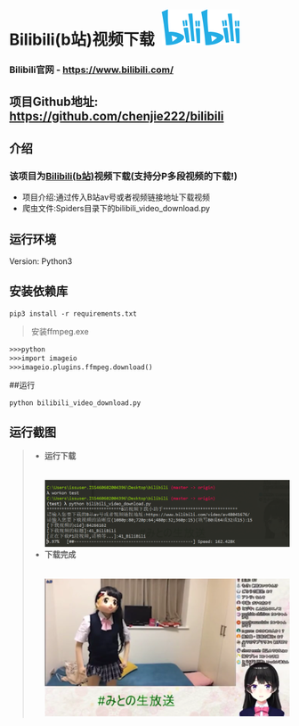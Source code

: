 Bilibili(b站)视频下载  ![image](https://raw.githubusercontent.com/chenjie222/bilibili/master/Pic/logo.png)
===========================

### Bilibili官网 - https://www.bilibili.com/

## 项目Github地址: <https://github.com/chenjie222/bilibili>

## 介绍

### 该项目为[Bilibili(b站)](https://www.bilibili.com/)视频下载(支持分P多段视频的下载!)
- 项目介绍:通过传入B站av号或者视频链接地址下载视频
- 爬虫文件:Spiders目录下的bilibili_video_download.py


## 运行环境

Version: Python3



## 安装依赖库

```
pip3 install -r requirements.txt
```
> 安装ffmpeg.exe

```
>>>python
>>>import imageio
>>>imageio.plugins.ffmpeg.download()
```

##运行

```
python bilibili_video_download.py
```

## 运行截图

> - **运行下载**<br><br>
 ![image](https://raw.githubusercontent.com/chenjie222/bilibili/master/Pic/run.png)
> - **下载完成**<br><br>
 ![image](https://raw.githubusercontent.com/chenjie222/bilibili/master/Pic/video.png)